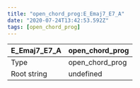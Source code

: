 ```yaml
---
title: "open_chord_prog:E_Emaj7_E7_A"
date: "2020-07-24T13:42:53.592Z"
tags: [open_chord_prog]
---
```


|E_Emaj7_E7_A|open_chord_prog|
|---|---|
|Type|open_chord_prog|
|Root string|undefined|

